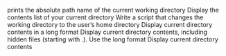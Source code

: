   prints the absolute path name of the current working directory
  Display the contents list of your current directory
  Write a script that changes the working directory to the user’s home directory
  Display current directory contents in a long format
  Display current directory contents, including hidden files (starting with .). Use the long format
  Display current directory contents
